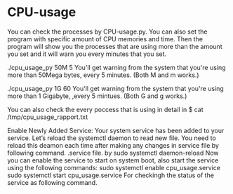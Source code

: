 # CPU-usage
You can check the processes by CPU-usage.py. You can also set the program with specific amount of CPU memories and time. Then the program will show you the processes that are using more than the amount you set and it will warn you every minutes that you set. 

./cpu_usage_py 50M 5 
You'll get warning from the system that you're using more than 50Mega bytes, every 5 minutes. (Both M and m works.) 

./cpu_usage_py 1G 60
You'll get warning from the system that you're using more than 1 Gigabyte, ,every 5 mintues. (Both G and g works.) 

You can also check the every poccess that is using in detail in $ cat /tmp/cpu_usage_rapport.txt 


Enable Newly Added Service: Your system service has been added to your service. Let’s reload the systemctl daemon to read new file. You need to reload this deamon each time after making any changes in service file by following command. .service file. by sudo systemctl daemon-reload
Now you can enable the service to start on system boot, also start the service using the following commands: sudo systemctl enable cpu_usage.service
sudo systemctl start cpu_usage.service
For checkingh the status of the service as following command.

